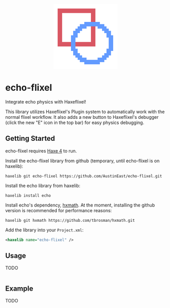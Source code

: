 <p align="center">
  <img src="https://raw.githubusercontent.com/austineast/echo/gh-pages/logo.png">
</p>

# echo-flixel
Integrate echo physics with Haxeflixel! 

This library utilizes Haxeflixel's Plugin system to automatically work with the normal flixel workflow. It also adds a new button to Haxeflixel's debugger (click the new "E" icon in the top bar) for easy physics debugging.

## Getting Started

echo-flixel requires [Haxe 4](https://haxe.org/download/) to run.


Install the echo-flixel library from github (temporary, until echo-flixel is on haxelib):
```
haxelib git echo-flixel https://github.com/AustinEast/echo-flixel.git
```

Install the echo library from haxelib:
```
haxelib install echo
```

Install echo's dependency, [hxmath](https://lib.haxe.org/p/hxmath). At the moment, installing the github version is recommended for performance reasons:
```
haxelib git hxmath https://github.com/tbrosman/hxmath.git
```

Add the library into your `Project.xml`:

```xml
<haxelib name="echo-flixel" />
```

## Usage
TODO

```haxe

```
## Example
TODO
```haxe

```
